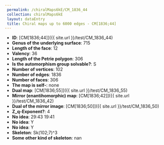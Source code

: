 ```yaml
--- 
 permalink: /chiralMaps6kE/CM_1836_44 
 collection: chiralMaps6kE
 layout: dataEntry
 title: Chiral maps up to 6000 edges - CM[1836;44]
---
```


- **ID**: [CM[1836;44]]({{ site.url }}/test/CM_1836_44)
- **Genus of the underlying surface**: 715
- **Length of the face**: 12
- **Valency**: 36
- **Length of the Petrie polygon**: 306
- **Is the automorphism group solvable?**: S
- **Number of vertices**: 102
- **Number of edges**: 1836
- **Number of faces**: 306
- **The map is self-**: none
- **Dual map**: [CM[1836;55]]({{ site.url }}/test/CM_1836_55)
- **Mirror (enantihomorphic) map**: [CM[1836;42]]({{ site.url }}/test/CM_1836_42)
- **Dual of the mirror image**: [CM[1836;50]]({{ site.url }}/test/CM_1836_50)
- **Z_q-Exponent?**: 4
- **No idea**:  29:43 19:41
- **No idea**: Y
- **No idea**: Y
- **Skeleton**: Sk(102;7)^3
- **Some other kind of skeleton**: nan
